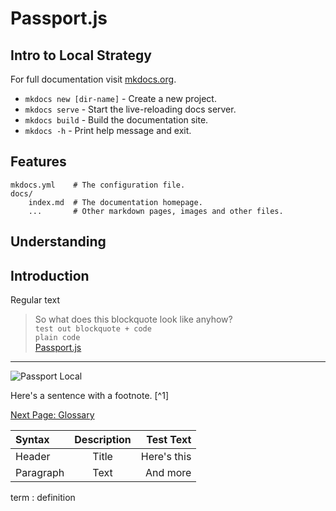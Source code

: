 # Passport.js

## Intro to Local Strategy

For full documentation visit [mkdocs.org](https://www.mkdocs.org).

* `mkdocs new [dir-name]` - Create a new project.
* `mkdocs serve` - Start the live-reloading docs server.
* `mkdocs build` - Build the documentation site.
* `mkdocs -h` - Print help message and exit.

## Features

    mkdocs.yml    # The configuration file.
    docs/
        index.md  # The documentation homepage.
        ...       # Other markdown pages, images and other files.

## Understanding

## Introduction

Regular text  
>So what does this blockquote look like anyhow?  
>`test out blockquote + code`  
`plain code`  
[Passport.js](https://www.passportjs.org/)
---
![Passport Local](https://res.cloudinary.com/practicaldev/image/fetch/s--kyypBiVD--/c_imagga_scale,f_auto,fl_progressive,h_420,q_auto,w_1000/https://dev-to-uploads.s3.amazonaws.com/i/9ngdmhfexbyafu2p5cll.png)

Here's a sentence with a footnote. [^1]  

[Next Page: Glossary](/glossary)

| Syntax      | Description | Test Text     |
| :---        |    :----:   |          ---: |
| Header      | Title       | Here's this   |
| Paragraph   | Text        | And more      | 

term
: definition  